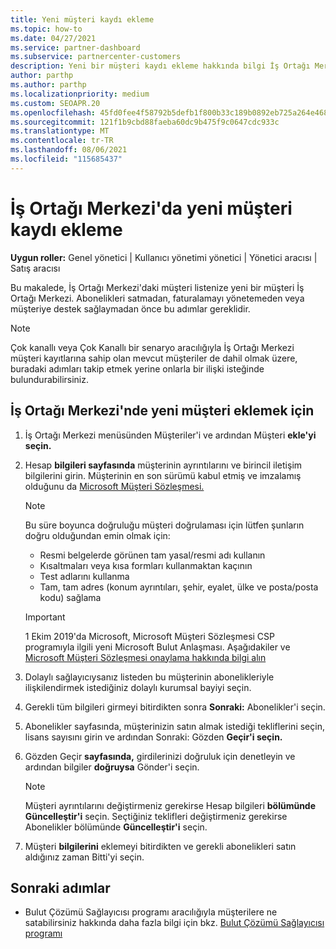 ```yaml
---
title: Yeni müşteri kaydı ekleme
ms.topic: how-to
ms.date: 04/27/2021
ms.service: partner-dashboard
ms.subservice: partnercenter-customers
description: Yeni bir müşteri kaydı ekleme hakkında bilgi İş Ortağı Merkezi. Ardından müşteri aboneliklerini satıp faturalamayı yönetebilir veya müşteri desteği sebilirsiniz.
author: parthp
ms.author: parthp
ms.localizationpriority: medium
ms.custom: SEOAPR.20
ms.openlocfilehash: 45fd0fee4f58792b5defb1f800b33c189b0892eb725a264e468b3d44b29f8469
ms.sourcegitcommit: 121f1b9cbd88faeba60dc9b475f9c0647cdc933c
ms.translationtype: MT
ms.contentlocale: tr-TR
ms.lasthandoff: 08/06/2021
ms.locfileid: "115685437"
---
```

# <a name="how-to-add-a-new-customer-record-in-partner-center"></a>İş Ortağı Merkezi'da yeni müşteri kaydı ekleme

**Uygun roller:** Genel yönetici | Kullanıcı yönetimi yönetici | Yönetici aracısı | Satış aracısı

Bu makalede, İş Ortağı Merkezi'daki müşteri listenize yeni bir müşteri İş Ortağı Merkezi. Abonelikleri satmadan, faturalamayı yönetemeden veya müşteriye destek sağlaymadan önce bu adımlar gereklidir.

>[!NOTE]
>Çok kanallı veya Çok Kanallı bir senaryo aracılığıyla İş Ortağı Merkezi müşteri [](multipartner.md) kayıtlarına sahip olan mevcut [](request-a-relationship-with-a-customer.md)müşteriler de dahil olmak üzere, buradaki adımları takip etmek yerine onlarla bir ilişki isteğinde bulundurabilirsiniz. [](multichannel.md)

## <a name="to-add-a-new-customer-in-partner-center"></a>İş Ortağı Merkezi'nde yeni müşteri eklemek için

1. İş Ortağı Merkezi  menüsünden Müşteriler'i ve ardından Müşteri **ekle'yi seçin.**

2. Hesap **bilgileri sayfasında** müşterinin ayrıntılarını ve birincil iletişim bilgilerini girin. Müşterinin en son sürümü kabul etmiş ve imzalamış olduğunu da [Microsoft Müşteri Sözleşmesi.](agreements.md)

   >[!NOTE]
   >
   >Bu süre boyunca doğruluğu müşteri doğrulaması için lütfen şunların doğru olduğundan emin olmak için:
   >
   >- Resmi belgelerde görünen tam yasal/resmi adı kullanın
   >- Kısaltmaları veya kısa formları kullanmaktan kaçının
   >- Test adlarını kullanma
   >- Tam, tam adres (konum ayrıntıları, şehir, eyalet, ülke ve posta/posta kodu) sağlama

   >[!IMPORTANT]
   > 1 Ekim 2019'da Microsoft,  Microsoft Müşteri Sözleşmesi CSP programıyla ilgili yeni Microsoft Bulut Anlaşması. Aşağıdakiler ve [Microsoft Müşteri Sözleşmesi onaylama hakkında bilgi alın](confirm-customer-agreement.md)
  
3. Dolaylı sağlayıcıysanız listeden bu müşterinin abonelikleriyle ilişkilendirmek istediğiniz dolaylı kurumsal bayiyi seçin.

4. Gerekli tüm bilgileri girmeyi bitirdikten sonra **Sonraki:** Abonelikler'i seçin.

5. Abonelikler  sayfasında, müşterinizin satın almak istediği tekliflerini seçin, lisans sayısını girin ve ardından Sonraki: Gözden **Geçir'i seçin.**

6. Gözden Geçir **sayfasında,** girdilerinizi doğruluk için denetleyin ve ardından bilgiler **doğruysa** Gönder'i seçin.

   >[!NOTE]
   >Müşteri ayrıntılarını değiştirmeniz gerekirse Hesap bilgileri **bölümünde** **Güncelleştir'i** seçin. Seçtiğiniz teklifleri değiştirmeniz gerekirse Abonelikler bölümünde **Güncelleştir'i** seçin. 

7. Müşteri **bilgilerini** eklemeyi bitirdikten ve gerekli abonelikleri satın aldığınız zaman Bitti'yi seçin.

## <a name="next-steps"></a>Sonraki adımlar

- Bulut Çözümü Sağlayıcısı programı aracılığıyla müşterilere ne satabilirsiniz hakkında daha fazla bilgi için bkz. [Bulut Çözümü Sağlayıcısı programı](csp-offers.md)

